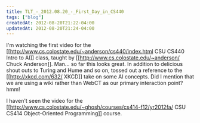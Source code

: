 ```yaml
---
title: TLT_-_2012.08.20_-_First_Day_in_CS440
tags: ["blog"]
createdAt: 2012-08-20T21:22-04:00
updatedAt: 2012-08-20T21:24-04:00
---
```


I'm watching the first video for the [[http://www.cs.colostate.edu/~anderson/cs440/index.html CSU CS440 Intro to AI]] class, taught by [[http://www.cs.colostate.edu/~anderson/ Chuck Anderson]]. Man... so far this looks great. In addition to delicious shout outs to Turing and Hume and so on, tossed out a reference to the [[http://xkcd.com/632/ XKCD]] take on some AI concepts. Did I mention that we are using a wiki rather than WebCT as our primary interaction point? hmm!

I haven't seen the video for the [[http://www.cs.colostate.edu/~ghosh/courses/cs414-f12/yr2012fa/ CSU CS414 Object-Oriented Programming]] course.


